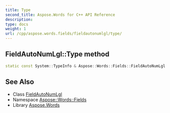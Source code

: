 ```yaml
---
title: Type
second_title: Aspose.Words for C++ API Reference
description: 
type: docs
weight: 1
url: /cpp/aspose.words.fields/fieldautonumlgl/type/
---
```

## FieldAutoNumLgl::Type method




```cpp
static const System::TypeInfo & Aspose::Words::Fields::FieldAutoNumLgl::Type()
```

## See Also

* Class [FieldAutoNumLgl](../)
* Namespace [Aspose::Words::Fields](../../)
* Library [Aspose.Words](../../../)
